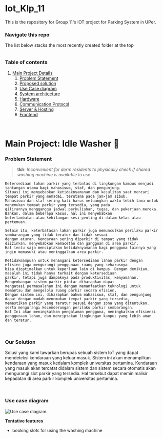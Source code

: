 # Iot_Klp_11
This is the repository for Group 11's IOT project for Parking System in UPer. 

### Navigate this repo
The list below stacks the most recently created folder at the top
```

```


### Table of contents
1. [Main Project Details](#project)
    1. [Problem Statement](#prob)
    2. [Proposed solution](#sol)
    3. [Use Case diagram](#uc)
    4. [System architecture](#sysarc)
    5. [Hardware](#hw)
    6. [Communication Protocol](#comm)
    7. [Server & Hosting](#cloud)
    8. [Frontend](#ui)


<br/>

# Main Project: Idle Washer 🧺 <a name="project"></a>

### Problem Statement <a name="prob"></a>

>**tldr**: *Inconvenient for dorm residents to physically check if shared washing machine is available to use.*
```
Ketersediaan lahan parkir yang terbatas di lingkungan kampus menjadi tantangan utama bagi mahasiswa, staf, dan pengunjung.
Situasi ini menyebabkan ketidaknyamanan dan kesulitan saat mencari tempat parkir yang memadai, terutama pada jam-jam sibuk.
Mahasiswa dan staf sering kali harus meluangkan waktu lebih lama untuk menemukan tempat parkir yang tersedia, yang pada
gilirannya mengganggu jadwal perkuliahan, tugas, dan pekerjaan mereka. Bahkan, dalam beberapa kasus, hal ini menyebabkan
keterlambatan atau kehilangan sesi penting di dalam kelas atau pertemuan.

Selain itu, keterbatasan lahan parkir juga memunculkan perilaku parkir sembarangan yang tidak teratur dan tidak sesuai
dengan aturan. Kendaraan sering diparkir di tempat yang tidak diizinkan, menyebabkan kemacetan dan gangguan di area parkir.
Hal tentu saja menciptakan ketidaknyamanan bagi pengguna lainnya yang ingin memasuki atau meninggalkan area parkir.

Ketidakmampuan untuk menangani ketersediaan lahan parkir dengan efisien juga mengurangi penggunaan ruang yang seharusnya
bisa dioptimalkan untuk keperluan lain di kampus. Dengan demikian, masalah ini tidak hanya terkait dengan ketersediaan
parkir, tetapi juga dampaknya pada produktivitas, kenyamanan. Pengembangan sistem parkir pintar diharapkan dapat
mengatasi permasalahan ini dengan memanfaatkan teknologi untuk memantau dan mengelola ruang parkir secara efisien.
Dengan sistem ini, diharapkan bahwa mahasiswa, staf, dan pengunjung dapat dengan mudah menemukan tempat parkir yang tersedia,
memastikan parkir yang teratur sesuai dengan zona yang ditentukan, serta mengurangi kecenderungan perilaku parkir sembarangan.
Hal Ini akan meningkatkan pengalaman pengguna, meningkatkan efisiensi penggunaan lahan, dan menciptakan lingkungan kampus yang lebih aman dan teratur.

```

<br/>

### Our Solution <a name="sol"></a>
Solusi yang kami tawarkan berupas sebuah sistem IoT yang dapat mendeteksi kendaraan yang keluar masuk. Sistem ini akan menampilkan kendaraan yang masuk kedalam komplek universitas pertamina. Kendaraan yang masuk akan tercatat didalam sistem dan sistem secara otomatis akan mengurangi slot parkir yang tersedia. Hal tersebut dapat meminimalisir kepadatan di area parkir komplek universitas pertamina.

<br/>

### Use case diagram <a name="uc"></a>

![Use case diagram]()

**Tentative features**
- booking slots for using the washing machine

<br/>

